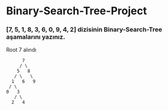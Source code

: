 # Binary-Search-Tree-Project

### [7, 5, 1, 8, 3, 6, 0, 9, 4, 2] dizisinin Binary-Search-Tree aşamalarını yazınız.

Root 7 alındı

          7
         / \
        5   8
       / \   \  
      1   6   9
     / \   
    0   3 
       / \
      2   4     
